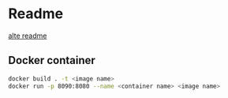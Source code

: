 # Readme

[alte readme](./README.md)

## Docker container
```bash
docker build . -t <image name> 
docker run -p 8090:8080 --name <container name> <image name>
```
